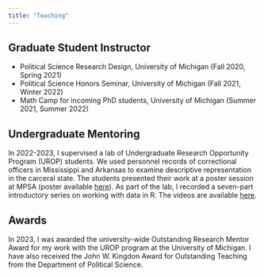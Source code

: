 ```yaml
---
title: "Teaching"
---
```




## Graduate Student Instructor
* Political Science Research Design, University of Michigan (Fall 2020, Spring 2021)
* Political Science Honors Seminar, University of Michigan  (Fall 2021, Winter 2022)
* Math Camp for incoming PhD students, University of Michigan (Summer 2021, Summer 2022)


## Undergraduate Mentoring

In 2022-2023, I supervised a lab of Undergraduate Research Opportunity Program (UROP) students. We used personnel records of correctional officers in Mississippi and Arkansas to examine descriptive representation in the carceral state. The students presented their work at a poster session at MPSA (poster available [here](../final-poster.pptx)). As part of the lab, I recorded a seven-part introductory series on working with data in R. The videos are available [here](https://www.youtube.com/channel/UCzl7s8AZ7kwTKY5BZklAiTw). 


## Awards
In 2023, I was awarded the university-wide Outstanding Research Mentor Award for my work with the UROP program at the University of Michigan. I have also received the John W. Kingdon Award for Outstanding Teaching from the Department of Political Science. 